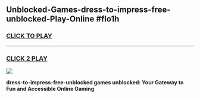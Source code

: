 
## Unblocked-Games-dress-to-impress-free-unblocked-Play-Online #flo1h
<h3>
<a href="https://news.freeplayer.one?title=dress-to-impress-free-unblocked&ref=3">CLICK TO PLAY</a></h3>
<hr>

<h3>
<a href="https://news.freeplayer.one?title=dress-to-impress-free-unblocked&ref=3">CLICK 2 PLAY</a>
  
</h3>

<a href="https://news.freeplayer.one?title=dress-to-impress-free-unblocked&ref=3"><img src="https://clearcache.store/games.png"></a>


**dress-to-impress-free-unblocked games unblocked: Your Gateway to Fun and Accessible Online Gaming**
